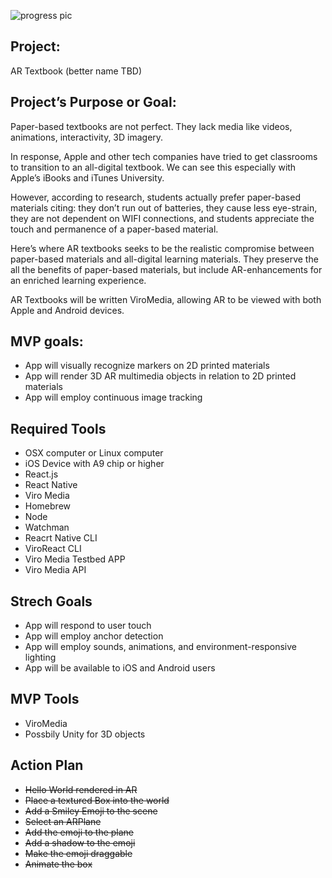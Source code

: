 
![progress pic](https://github.com/amcgladd/capstone-project-planning/blob/master/IMG_0003.PNG "Progress Pic")


## Project:
AR Textbook (better name TBD)

## Project’s Purpose or Goal:

Paper-based textbooks are not perfect. They lack media like videos, animations, interactivity, 3D imagery.

In response, Apple and other tech companies have tried to get classrooms to transition to an all-digital textbook. We can see this especially with Apple’s iBooks and iTunes University.

However, according to research, students actually prefer paper-based materials citing: they don’t run out of batteries, they cause less eye-strain, they are not dependent on WIFI connections, and students appreciate the touch and permanence of a paper-based material.

Here’s where AR textbooks seeks to be the realistic compromise between paper-based materials and all-digital learning materials. They preserve the all the benefits of paper-based materials, but include AR-enhancements for an enriched learning experience.

AR Textbooks will be written ViroMedia, allowing AR to be viewed with both Apple and Android devices.

## MVP goals:

* App will visually recognize markers on 2D printed materials
* App will render 3D AR multimedia objects in relation to 2D printed materials
* App will employ continuous image tracking


## Required Tools

* OSX computer or Linux computer
* iOS Device with A9 chip or higher
* React.js
* React Native
* Viro Media
* Homebrew
* Node
* Watchman
* Reacrt Native CLI
* ViroReact CLI
* Viro Media Testbed APP
* Viro Media API

## Strech Goals

* App will respond to user touch
* App will employ anchor detection
* App will employ sounds, animations, and environment-responsive lighting
* App will be available to iOS and Android users

## MVP Tools

* ViroMedia
* Possbily Unity for 3D objects

## Action Plan
* <strike>Hello World rendered in AR</strike>
* <strike>Place a textured Box into the world</strike>
* <strike>Add a Smiley Emoji to the scene</strike>
* <strike>Select an ARPlane</strike>
* <strike>Add the emoji to the plane</strike>
* <strike>Add a shadow to the emoji</strike>
* <strike>Make the emoji draggable</strike>
* <strike>Animate the box</strike>
